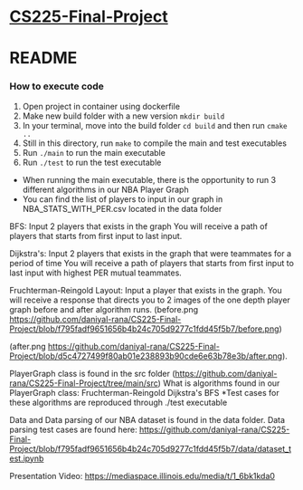
# <ins align = "center"> CS225-Final-Project </ins>

# README
### How to execute code
1. Open project in container using dockerfile
2. Make new build folder with a new version ```mkdir build```
3. In your terminal, move into the build folder ```cd build``` and then run ```cmake ..```
4. Still in this directory, run ```make``` to compile the main and test executables
5. Run ```./main``` to run the main executable
6. Run ```./test``` to run the test executable 
* When running the main executable, there is the opportunity to run 3 different algorithms in our NBA Player Graph
* You can find the list of players to input in our graph in NBA_STATS_WITH_PER.csv located in the data folder

BFS:
Input 2 players that exists in the graph
You will receive a path of players that starts from first input to last input.

Dijkstra's:
Input 2 players that exists in the graph that were teammates for a period of time
You will receive a path of players that starts from first input to last input with highest PER mutual teammates.

Fruchterman-Reingold Layout:
Input a player that exists in the graph.
You will receive a response that directs you to 2 images of the one depth player graph before and after algorithm runs.
(before.png	https://github.com/daniyal-rana/CS225-Final-Project/blob/f795fadf9651656b4b24c705d9277c1fdd45f5b7/before.png)

(after.png	https://github.com/daniyal-rana/CS225-Final-Project/blob/d5c4727499f80ab01e238893b90cde6e63b78e3b/after.png).

PlayerGraph class is found in the src folder 
(https://github.com/daniyal-rana/CS225-Final-Project/tree/main/src)
What is algorithms found in our PlayerGraph class:
Fruchterman-Reingold
Dijkstra's
BFS
*Test cases for these algorithms are reproduced through ./test executable

Data and Data parsing of our NBA dataset is found in the data folder.
Data parsing test cases are found here:
https://github.com/daniyal-rana/CS225-Final-Project/blob/f795fadf9651656b4b24c705d9277c1fdd45f5b7/data/dataset_test.ipynb

Presentation Video: https://mediaspace.illinois.edu/media/t/1_6bk1kda0
